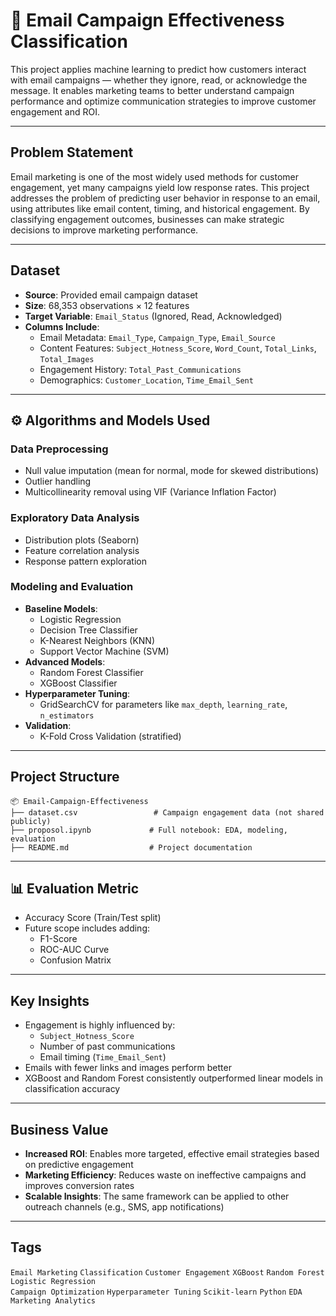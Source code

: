 # 📧 Email Campaign Effectiveness Classification

This project applies machine learning to predict how customers interact with email campaigns — whether they ignore, read, or acknowledge the message. It enables marketing teams to better understand campaign performance and optimize communication strategies to improve customer engagement and ROI.

---

## Problem Statement

Email marketing is one of the most widely used methods for customer engagement, yet many campaigns yield low response rates. This project addresses the problem of predicting user behavior in response to an email, using attributes like email content, timing, and historical engagement. By classifying engagement outcomes, businesses can make strategic decisions to improve marketing performance.

---

## Dataset

- **Source**: Provided email campaign dataset  
- **Size**: 68,353 observations × 12 features  
- **Target Variable**: `Email_Status` (Ignored, Read, Acknowledged)  
- **Columns Include**:
  - Email Metadata: `Email_Type`, `Campaign_Type`, `Email_Source`
  - Content Features: `Subject_Hotness_Score`, `Word_Count`, `Total_Links`, `Total_Images`
  - Engagement History: `Total_Past_Communications`
  - Demographics: `Customer_Location`, `Time_Email_Sent`

---

## ⚙️ Algorithms and Models Used

### Data Preprocessing
- Null value imputation (mean for normal, mode for skewed distributions)
- Outlier handling
- Multicollinearity removal using VIF (Variance Inflation Factor)

### Exploratory Data Analysis
- Distribution plots (Seaborn)
- Feature correlation analysis
- Response pattern exploration

### Modeling and Evaluation
- **Baseline Models**:
  - Logistic Regression
  - Decision Tree Classifier
  - K-Nearest Neighbors (KNN)
  - Support Vector Machine (SVM)
- **Advanced Models**:
  - Random Forest Classifier
  - XGBoost Classifier
- **Hyperparameter Tuning**:
  - GridSearchCV for parameters like `max_depth`, `learning_rate`, `n_estimators`
- **Validation**:
  - K-Fold Cross Validation (stratified)

---

## Project Structure

```
📦 Email-Campaign-Effectiveness
├── dataset.csv                 # Campaign engagement data (not shared publicly)
├── proposol.ipynb             # Full notebook: EDA, modeling, evaluation
├── README.md                  # Project documentation
```

---

## 📊 Evaluation Metric

- Accuracy Score (Train/Test split)
- Future scope includes adding:
  - F1-Score
  - ROC-AUC Curve
  - Confusion Matrix

---

## Key Insights

- Engagement is highly influenced by:
  - `Subject_Hotness_Score`  
  - Number of past communications  
  - Email timing (`Time_Email_Sent`)  
- Emails with fewer links and images perform better
- XGBoost and Random Forest consistently outperformed linear models in classification accuracy

---

## Business Value

- **Increased ROI**: Enables more targeted, effective email strategies based on predictive engagement
- **Marketing Efficiency**: Reduces waste on ineffective campaigns and improves conversion rates
- **Scalable Insights**: The same framework can be applied to other outreach channels (e.g., SMS, app notifications)

---

## Tags

`Email Marketing` `Classification` `Customer Engagement` `XGBoost` `Random Forest` `Logistic Regression`  
`Campaign Optimization` `Hyperparameter Tuning` `Scikit-learn` `Python` `EDA` `Marketing Analytics`
